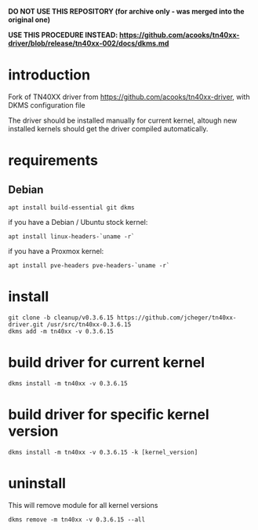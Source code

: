 **DO NOT USE THIS REPOSITORY (for archive only - was merged into the original one)**

**USE THIS PROCEDURE INSTEAD: https://github.com/acooks/tn40xx-driver/blob/release/tn40xx-002/docs/dkms.md**

introduction
============
Fork of TN40XX driver from https://github.com/acooks/tn40xx-driver, with DKMS configuration file

The driver should be installed manually for current kernel, altough new installed kernels should get the driver compiled automatically.

requirements
============

Debian
------
    apt install build-essential git dkms
    
if you have a Debian / Ubuntu stock kernel:

    apt install linux-headers-`uname -r`
    
if you have a Proxmox kernel:

    apt install pve-headers pve-headers-`uname -r`

install
=======
    git clone -b cleanup/v0.3.6.15 https://github.com/jcheger/tn40xx-driver.git /usr/src/tn40xx-0.3.6.15
    dkms add -m tn40xx -v 0.3.6.15

build driver for current kernel
===============================
    dkms install -m tn40xx -v 0.3.6.15
    
build driver for specific kernel version
========================================
    dkms install -m tn40xx -v 0.3.6.15 -k [kernel_version]

uninstall
=========
This will remove module for all kernel versions

    dkms remove -m tn40xx -v 0.3.6.15 --all
